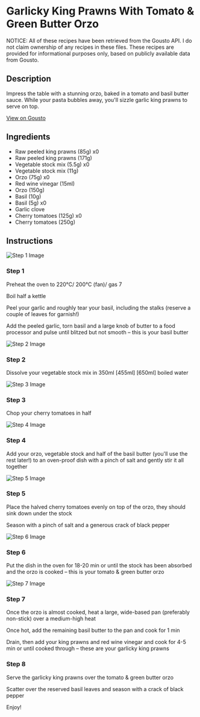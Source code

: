 # Garlicky King Prawns With Tomato & Green Butter Orzo

NOTICE: All of these recipes have been retrieved from the Gousto API. I do not claim ownership of any recipes in these files. These recipes are provided for informational purposes only, based on publicly available data from Gousto.

## Description

Impress the table with a stunning orzo, baked in a tomato and basil butter sauce. While your pasta bubbles away, you'll sizzle garlic king prawns to serve on top. 

[View on Gousto](https://www.gousto.co.uk/recipes/cookbook/garlicky-prawns-with-green-butter-orzo)

## Ingredients

- Raw peeled king prawns (85g) x0
- Raw peeled king prawns (171g)
- Vegetable stock mix (5.5g) x0
- Vegetable stock mix (11g)
- Orzo (75g) x0
- Red wine vinegar (15ml)
- Orzo (150g)
- Basil (10g)
- Basil (5g) x0
- Garlic clove
- Cherry tomatoes (125g) x0
- Cherry tomatoes (250g)

## Instructions

![Step 1 Image](https://production-media.gousto.co.uk/cms/recipe-step-image/Step-1-1584988703616-x200.jpg)

### Step 1

Preheat the oven to 220°C/ 200°C (fan)/ gas 7

Boil half a kettle

Peel your garlic and roughly tear your basil, including the stalks (reserve a couple of leaves for garnish!)

Add the peeled garlic, torn basil and a large knob of butter to a food processor and pulse until blitzed but not smooth – this is your basil butter

![Step 2 Image](https://production-media.gousto.co.uk/cms/recipe-step-image/Step-2-1584988708897-x200.jpg)

### Step 2

Dissolve your vegetable stock mix in 350ml <span class="text-purple">[455ml]</span> <span class="text-danger">[650ml] </span>boiled water

![Step 3 Image](https://production-media.gousto.co.uk/cms/recipe-step-image/Step-3-1584988712932-x200.jpg)

### Step 3

Chop your cherry tomatoes in half

![Step 4 Image](https://production-media.gousto.co.uk/cms/recipe-step-image/Step-4-1584988716632-x200.jpg)

### Step 4

Add your orzo, vegetable stock and half of the basil butter (you'll use the rest later!) to an oven-proof dish with a pinch of salt and gently stir it all together

![Step 5 Image](https://production-media.gousto.co.uk/cms/recipe-step-image/Step-5-1584988720490-x200.jpg)

### Step 5

Place the halved cherry tomatoes evenly on top of the orzo, they should sink down under the stock

Season with a pinch of salt and a generous crack of black pepper

![Step 6 Image](https://production-media.gousto.co.uk/cms/recipe-step-image/Lemon-halves-1596453610181-x200.jpg)

### Step 6

Put the dish in the oven for 18-20 min or until the stock has been absorbed and the orzo is cooked – this is your tomato & green butter orzo

![Step 7 Image](https://production-media.gousto.co.uk/cms/recipe-step-image/Step-7-1584988727562-x200.jpg)

### Step 7

Once the orzo is almost cooked, heat a large, wide-based pan (preferably non-stick) over a medium-high heat

Once hot, add the remaining basil butter to the pan and cook for 1 min

Drain, then add your king prawns and red wine vinegar and cook for 4-5 min or until cooked through – these are your garlicky king prawns

### Step 8

Serve the garlicky king prawns over the tomato & green butter orzo

Scatter over the reserved basil leaves and season with a crack of black pepper

Enjoy!

